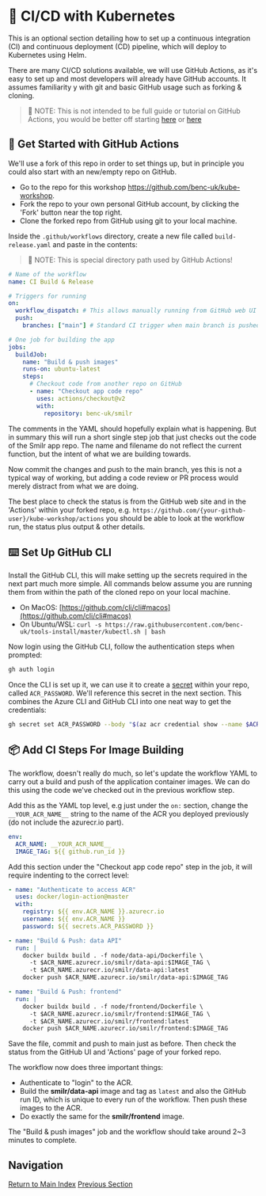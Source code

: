 # 👷 CI/CD with Kubernetes

This is an optional section detailing how to set up a continuous integration (CI) and continuous
deployment (CD) pipeline, which will deploy to Kubernetes using Helm.

There are many CI/CD solutions available, we will use GitHub Actions, as it's easy to set up and most
developers will already have GitHub accounts. It assumes familiarity y with git and basic GitHub usage
such as forking & cloning.

> 📝 NOTE: This is not intended to be full guide or tutorial on GitHub Actions, you would be better
> off starting [here](https://docs.github.com/en/actions/learn-github-actions)
> or [here](https://docs.microsoft.com/en-us/learn/paths/automate-workflow-github-actions/?source=learn)

## 🔰 Get Started with GitHub Actions

We'll use a fork of this repo in order to set things up, but in principle you could also start with
an new/empty repo on GitHub.

- Go to the repo for this workshop <https://github.com/benc-uk/kube-workshop>.
- Fork the repo to your own personal GitHub account, by clicking the 'Fork' button near the top right.
- Clone the forked repo from GitHub using git to your local machine.

Inside the `.github/workflows` directory, create a new file called `build-release.yaml` and paste in
the contents:

> 📝 NOTE: This is special directory path used by GitHub Actions!

```yaml
# Name of the workflow
name: CI Build & Release

# Triggers for running
on:
  workflow_dispatch: # This allows manually running from GitHub web UI
  push:
    branches: ["main"] # Standard CI trigger when main branch is pushed

# One job for building the app
jobs:
  buildJob:
    name: "Build & push images"
    runs-on: ubuntu-latest
    steps:
      # Checkout code from another repo on GitHub
      - name: "Checkout app code repo"
        uses: actions/checkout@v2
        with:
          repository: benc-uk/smilr
```

The comments in the YAML should hopefully explain what is happening. But in summary this will run a
short single step job that just checks out the code of the Smilr app repo. The name and filename do
not reflect the current function, but the intent of what we are building towards.

Now commit the changes and push to the main branch, yes this is not a typical way of working, but
adding a code review or PR process would merely distract from what we are doing.

The best place to check the status is from the GitHub web site and in the 'Actions' within your forked
repo, e.g. `https://github.com/{your-github-user}/kube-workshop/actions` you should be able to look at the workflow run, the status plus output & other details.

## ⌨️ Set Up GitHub CLI

Install the GitHub CLI, this will make setting up the secrets required in the next part much more simple. All commands below assume you are running them from within the path of the cloned repo on your local machine.

- On MacOS: [https://github.com/cli/cli#macos](https://github.com/cli/cli#macos)
- On Ubuntu/WSL: `curl -s https://raw.githubusercontent.com/benc-uk/tools-install/master/kubectl.sh | bash`

Now login using the GitHub CLI, follow the authentication steps when prompted:

```bash
gh auth login
```

Once the CLI is set up it, we can use it to create a [secret](https://docs.github.com/en/actions/security-guides/encrypted-secrets)
within your repo, called `ACR_PASSWORD`. We'll reference this secret in the next section. This combines
the Azure CLI and GitHub CLI into one neat way to get the credentials:

```bash
gh secret set ACR_PASSWORD --body "$(az acr credential show --name $ACR_NAME --query "passwords[0].value" -o tsv)"
```

## 📦 Add CI Steps For Image Building

The workflow, doesn't really do much, so let's update the workflow YAML to carry out a build and push
of the application container images. We can do this using the code we've checked out in the previous
workflow step.

Add this as the YAML top level, e.g just under the `on:` section, change the `__YOUR_ACR_NAME__` string
to the name of the ACR you deployed previously (do not include the azurecr.io part).

```yaml
env:
  ACR_NAME: __YOUR_ACR_NAME__
  IMAGE_TAG: ${{ github.run_id }}
```

Add this section under the "Checkout app code repo" step in the job, it will require indenting to the
correct level:

```yaml
- name: "Authenticate to access ACR"
  uses: docker/login-action@master
  with:
    registry: ${{ env.ACR_NAME }}.azurecr.io
    username: ${{ env.ACR_NAME }}
    password: ${{ secrets.ACR_PASSWORD }}

- name: "Build & Push: data API"
  run: |
    docker buildx build . -f node/data-api/Dockerfile \
      -t $ACR_NAME.azurecr.io/smilr/data-api:$IMAGE_TAG \
      -t $ACR_NAME.azurecr.io/smilr/data-api:latest
    docker push $ACR_NAME.azurecr.io/smilr/data-api:$IMAGE_TAG

- name: "Build & Push: frontend"
  run: |
    docker buildx build . -f node/frontend/Dockerfile \
      -t $ACR_NAME.azurecr.io/smilr/frontend:$IMAGE_TAG \
      -t $ACR_NAME.azurecr.io/smilr/frontend:latest
    docker push $ACR_NAME.azurecr.io/smilr/frontend:$IMAGE_TAG
```

Save the file, commit and push to main just as before. Then check the status from the GitHub UI and
'Actions' page of your forked repo.

The workflow now does three important things:

- Authenticate to "login" to the ACR.
- Build the **smilr/data-api** image and tag as `latest` and also the GitHub run ID, which is unique
  to every run of the workflow. Then push these images to the ACR.
- Do exactly the same for the **smilr/frontend** image.

The "Build & push images" job and the workflow should take around 2~3 minutes to complete.

## Navigation

[Return to Main Index](../../readme.md)
[Previous Section](../10-gitops-flux/readme.md)
